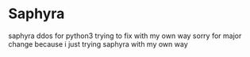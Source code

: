 # Saphyra
saphyra ddos for python3 trying to fix with my own way
sorry for major change because i just trying saphyra with my own way
